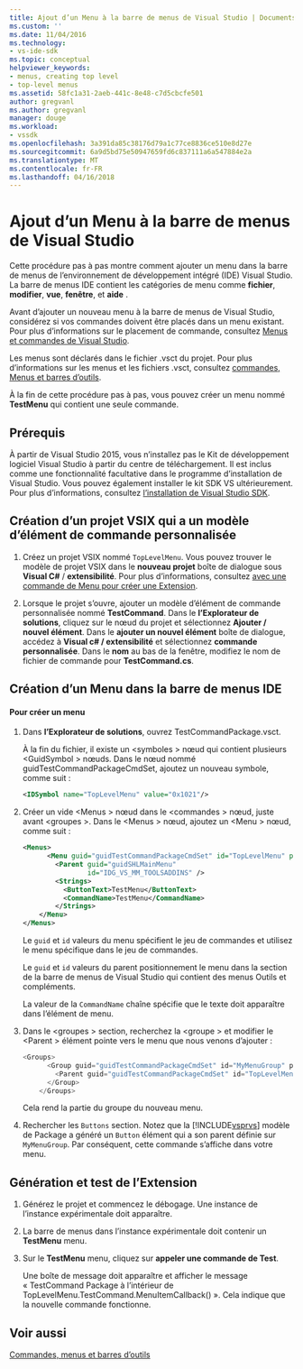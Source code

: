 ```yaml
---
title: Ajout d’un Menu à la barre de menus de Visual Studio | Documents Microsoft
ms.custom: ''
ms.date: 11/04/2016
ms.technology:
- vs-ide-sdk
ms.topic: conceptual
helpviewer_keywords:
- menus, creating top level
- top-level menus
ms.assetid: 58fc1a31-2aeb-441c-8e48-c7d5cbcfe501
author: gregvanl
ms.author: gregvanl
manager: douge
ms.workload:
- vssdk
ms.openlocfilehash: 3a391da85c38176d79a1c77ce8836ce510e8d27e
ms.sourcegitcommit: 6a9d5bd75e50947659fd6c837111a6a547884e2a
ms.translationtype: MT
ms.contentlocale: fr-FR
ms.lasthandoff: 04/16/2018
---
```

# <a name="adding-a-menu-to-the-visual-studio-menu-bar"></a>Ajout d’un Menu à la barre de menus de Visual Studio
Cette procédure pas à pas montre comment ajouter un menu dans la barre de menus de l’environnement de développement intégré (IDE) Visual Studio. La barre de menus IDE contient les catégories de menu comme **fichier**, **modifier**, **vue**, **fenêtre**, et **aide** .  
  
 Avant d’ajouter un nouveau menu à la barre de menus de Visual Studio, considérez si vos commandes doivent être placés dans un menu existant. Pour plus d’informations sur le placement de commande, consultez [Menus et commandes de Visual Studio](../extensibility/ux-guidelines/menus-and-commands-for-visual-studio.md).  
  
 Les menus sont déclarés dans le fichier .vsct du projet. Pour plus d’informations sur les menus et les fichiers .vsct, consultez [commandes, Menus et barres d’outils](../extensibility/internals/commands-menus-and-toolbars.md).  
  
 À la fin de cette procédure pas à pas, vous pouvez créer un menu nommé **TestMenu** qui contient une seule commande.  
  
## <a name="prerequisites"></a>Prérequis  
 À partir de Visual Studio 2015, vous n’installez pas le Kit de développement logiciel Visual Studio à partir du centre de téléchargement. Il est inclus comme une fonctionnalité facultative dans le programme d’installation de Visual Studio. Vous pouvez également installer le kit SDK VS ultérieurement. Pour plus d’informations, consultez [l’installation de Visual Studio SDK](../extensibility/installing-the-visual-studio-sdk.md).  
  
## <a name="creating-a-vsix-project-that-has-a-custom-command-item-template"></a>Création d’un projet VSIX qui a un modèle d’élément de commande personnalisée  
  
1.  Créez un projet VSIX nommé `TopLevelMenu`. Vous pouvez trouver le modèle de projet VSIX dans le **nouveau projet** boîte de dialogue sous **Visual C#** / **extensibilité**.  Pour plus d’informations, consultez [avec une commande de Menu pour créer une Extension](../extensibility/creating-an-extension-with-a-menu-command.md).  
  
2.  Lorsque le projet s’ouvre, ajouter un modèle d’élément de commande personnalisée nommé **TestCommand**. Dans le **l’Explorateur de solutions**, cliquez sur le nœud du projet et sélectionnez **Ajouter / nouvel élément**. Dans le **ajouter un nouvel élément** boîte de dialogue, accédez à **Visual c# / extensibilité** et sélectionnez **commande personnalisée**. Dans le **nom** au bas de la fenêtre, modifiez le nom de fichier de commande pour **TestCommand.cs**.  
  
## <a name="creating-a-menu-on-the-ide-menu-bar"></a>Création d’un Menu dans la barre de menus IDE  
  
#### <a name="to-create-a-menu"></a>Pour créer un menu  
  
1.  Dans **l’Explorateur de solutions**, ouvrez TestCommandPackage.vsct.  
  
     À la fin du fichier, il existe un \<symboles > nœud qui contient plusieurs \<GuidSymbol > nœuds. Dans le nœud nommé guidTestCommandPackageCmdSet, ajoutez un nouveau symbole, comme suit :  
  
    ```xml  
    <IDSymbol name="TopLevelMenu" value="0x1021"/>  
    ```  
  
2.  Créer un vide \<Menus > nœud dans le \<commandes > nœud, juste avant \<groupes >. Dans le \<Menus > nœud, ajoutez un \<Menu > nœud, comme suit :  
  
    ```xml  
    <Menus>  
          <Menu guid="guidTestCommandPackageCmdSet" id="TopLevelMenu" priority="0x700" type="Menu">  
            <Parent guid="guidSHLMainMenu"  
                    id="IDG_VS_MM_TOOLSADDINS" />  
            <Strings>  
              <ButtonText>TestMenu</ButtonText>  
              <CommandName>TestMenu</CommandName>  
            </Strings>  
        </Menu>  
    </Menus>  
    ```  
  
     Le `guid` et `id` valeurs du menu spécifient le jeu de commandes et utilisez le menu spécifique dans le jeu de commandes.  
  
     Le `guid` et `id` valeurs du parent positionnement le menu dans la section de la barre de menus de Visual Studio qui contient des menus Outils et compléments.  
  
     La valeur de la `CommandName` chaîne spécifie que le texte doit apparaître dans l’élément de menu.  
  
3.  Dans le \<groupes > section, recherchez la \<groupe > et modifier le \<Parent > élément pointe vers le menu que nous venons d’ajouter :  
  
    ```csharp  
    <Groups>  
          <Group guid="guidTestCommandPackageCmdSet" id="MyMenuGroup" priority="0x0600">  
            <Parent guid="guidTestCommandPackageCmdSet" id="TopLevelMenu"/>  
          </Group>  
        </Groups>  
    ```  
  
     Cela rend la partie du groupe du nouveau menu.  
  
4.  Rechercher les `Buttons` section. Notez que la [!INCLUDE[vsprvs](../code-quality/includes/vsprvs_md.md)] modèle de Package a généré un `Button` élément qui a son parent définie sur `MyMenuGroup`. Par conséquent, cette commande s’affiche dans votre menu.  
  
## <a name="building-and-testing-the-extension"></a>Génération et test de l’Extension  
  
1.  Générez le projet et commencez le débogage. Une instance de l’instance expérimentale doit apparaître.  
  
2.  La barre de menus dans l’instance expérimentale doit contenir un **TestMenu** menu.  
  
3.  Sur le **TestMenu** menu, cliquez sur **appeler une commande de Test**.  
  
     Une boîte de message doit apparaître et afficher le message « TestCommand Package à l’intérieur de TopLevelMenu.TestCommand.MenuItemCallback() ». Cela indique que la nouvelle commande fonctionne.  
  
## <a name="see-also"></a>Voir aussi  
 [Commandes, menus et barres d’outils](../extensibility/internals/commands-menus-and-toolbars.md)